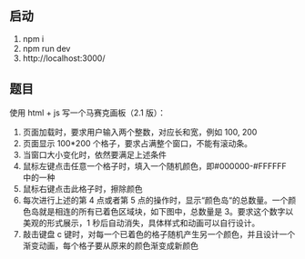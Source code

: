 ## 启动

1. npm i
2. npm run dev
3. http://localhost:3000/

## 题目

使用 html + js 写一个马赛克画板（2.1 版）：

1. 页面加载时，要求用户输入两个整数，对应长和宽，例如 100, 200
2. 页面显示 100\*200 个格子，要求占满整个窗口，不能有滚动条。
3. 当窗口大小变化时，依然要满足上述条件
4. 鼠标左键点击任意一个格子时，填入一个随机颜色，即#000000-#FFFFFF 中的一种
5. 鼠标右键点击此格子时，擦除颜色
6. 每次进行上述的第 4 点或者第 5 点的操作时，显示“颜色岛“的总数量。一个颜色岛就是相连的所有已着色区域块，如下图中，总数量是 3。要求这个数字以美观的形式展示，1 秒后自动消失，具体样式和动画可以自行设计。
7. 敲击键盘 c 键时，对每一个已着色的格子随机产生另一个颜色，并且设计一个渐变动画，每个格子要从原来的颜色渐变成新颜色
